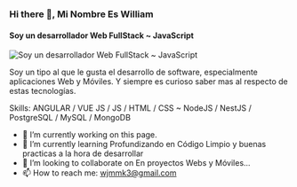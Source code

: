 ### Hi there 👋, Mi Nombre Es William
#### Soy un desarrollador Web FullStack ~ JavaScript
![Soy un desarrollador Web FullStack ~ JavaScript](https://arturssmirnovs.github.io/github-profile-readme-generator/images/banner.png)

Soy un tipo al que le gusta el desarrollo de software, especialmente aplicaciones Web y Móviles. Y siempre es curioso saber mas al respecto de estas tecnologías.

Skills: ANGULAR / VUE JS / JS / HTML / CSS ~ NodeJS / NestJS / PostgreSQL / MySQL / MongoDB

- 🔭 I’m currently working on this page. 
- 🌱 I’m currently learning Profundizando en Código Limpio y buenas practicas a la hora de desarrollar 
- 👯 I’m looking to collaborate on En proyectos Webs y Móviles...  
- 📫 How to reach me: wjmmk3@gmail.com 


